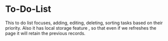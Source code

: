 # To-Do-List
This to do list focuses, adding, editing, deleting, sorting tasks based on their priority. Also it has local storage feature , so that even if we refreshes the page it will retain the previous records.
